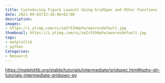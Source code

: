 ```yaml
---
title: Customizing Figure Layouts Using GridSpec and Other Functions
date: 2021-09-01T12:16:46+02:00
description:
images:
- https://i.ytimg.com/vi/zeZr51hHpYw/maxresdefault.jpg
thumbnail: https://i.ytimg.com/vi/zeZr51hHpYw/maxresdefault.jpg
tags:
- matplotlib
- python
Categories:
- Research
---
```

https://matplotlib.org/stable/tutorials/intermediate/gridspec.html#sphx-glr-tutorials-intermediate-gridspec-py
